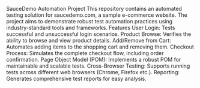 SauceDemo Automation Project
This repository contains an automated testing solution for saucedemo.com, a sample e-commerce website. The project aims to demonstrate robust test automation practices using industry-standard tools and frameworks.
Features
User Login: Tests successful and unsuccessful login scenarios.
Product Browse: Verifies the ability to browse and view product details.
Add/Remove from Cart: Automates adding items to the shopping cart and removing them.
Checkout Process: Simulates the complete checkout flow, including order confirmation.
Page Object Model (POM): Implements a robust POM for maintainable and scalable tests.
Cross-Browser Testing: Supports running tests across different web browsers (Chrome, Firefox etc.).
Reporting: Generates comprehensive test reports for easy analysis.
